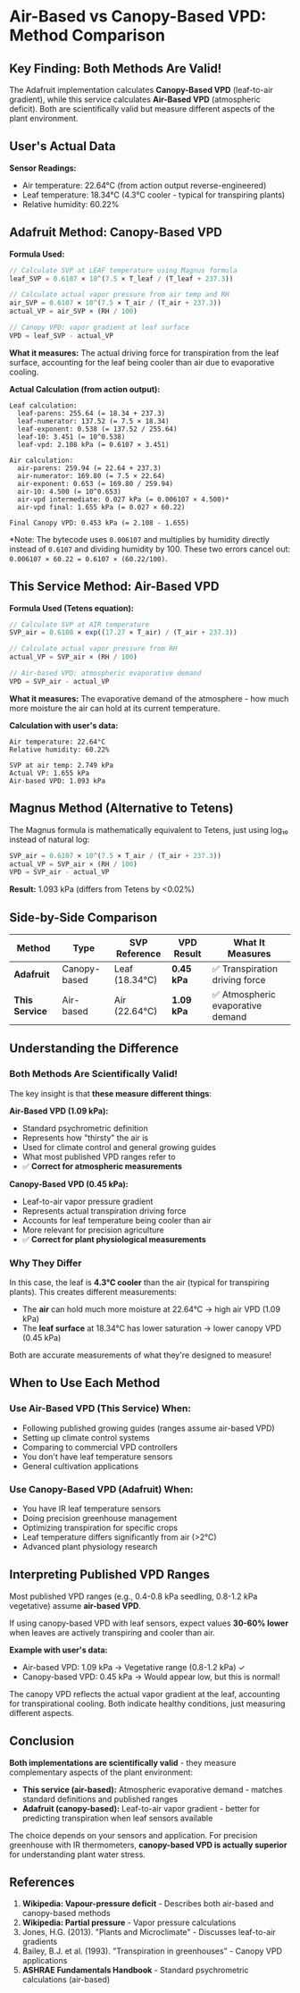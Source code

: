 # Air-Based vs Canopy-Based VPD: Method Comparison

## Key Finding: Both Methods Are Valid!

The Adafruit implementation calculates **Canopy-Based VPD** (leaf-to-air gradient), while this service calculates **Air-Based VPD** (atmospheric deficit). Both are scientifically valid but measure different aspects of the plant environment.

## User's Actual Data

**Sensor Readings:**
- Air temperature: 22.64°C (from action output reverse-engineered)
- Leaf temperature: 18.34°C (4.3°C cooler - typical for transpiring plants)
- Relative humidity: 60.22%

## Adafruit Method: Canopy-Based VPD

**Formula Used:**
```javascript
// Calculate SVP at LEAF temperature using Magnus formula
leaf_SVP = 0.6107 × 10^(7.5 × T_leaf / (T_leaf + 237.3))

// Calculate actual vapor pressure from air temp and RH
air_SVP = 0.6107 × 10^(7.5 × T_air / (T_air + 237.3))
actual_VP = air_SVP × (RH / 100)

// Canopy VPD: vapor gradient at leaf surface
VPD = leaf_SVP - actual_VP
```

**What it measures:** The actual driving force for transpiration from the leaf surface, accounting for the leaf being cooler than air due to evaporative cooling.

**Actual Calculation (from action output):**
```
Leaf calculation:
  leaf-parens: 255.64 (= 18.34 + 237.3)
  leaf-numerator: 137.52 (= 7.5 × 18.34)
  leaf-exponent: 0.538 (= 137.52 / 255.64)
  leaf-10: 3.451 (= 10^0.538)
  leaf-vpd: 2.108 kPa (= 0.6107 × 3.451)

Air calculation:
  air-parens: 259.94 (= 22.64 + 237.3)
  air-numerator: 169.80 (= 7.5 × 22.64)
  air-exponent: 0.653 (= 169.80 / 259.94)
  air-10: 4.500 (= 10^0.653)
  air-vpd intermediate: 0.027 kPa (= 0.006107 × 4.500)*
  air-vpd final: 1.655 kPa (= 0.027 × 60.22)

Final Canopy VPD: 0.453 kPa (= 2.108 - 1.655)
```

*Note: The bytecode uses `0.006107` and multiplies by humidity directly instead of `0.6107` and dividing humidity by 100. These two errors cancel out: `0.006107 × 60.22 = 0.6107 × (60.22/100)`.

## This Service Method: Air-Based VPD

**Formula Used (Tetens equation):**
```javascript
// Calculate SVP at AIR temperature
SVP_air = 0.6108 × exp((17.27 × T_air) / (T_air + 237.3))

// Calculate actual vapor pressure from RH
actual_VP = SVP_air × (RH / 100)

// Air-based VPD: atmospheric evaporative demand
VPD = SVP_air - actual_VP
```

**What it measures:** The evaporative demand of the atmosphere - how much more moisture the air can hold at its current temperature.

**Calculation with user's data:**
```
Air temperature: 22.64°C
Relative humidity: 60.22%

SVP at air temp: 2.749 kPa
Actual VP: 1.655 kPa
Air-based VPD: 1.093 kPa
```

## Magnus Method (Alternative to Tetens)

The Magnus formula is mathematically equivalent to Tetens, just using log₁₀ instead of natural log:

```javascript
SVP_air = 0.6107 × 10^(7.5 × T_air / (T_air + 237.3))
actual_VP = SVP_air × (RH / 100)
VPD = SVP_air - actual_VP
```

**Result:** 1.093 kPa (differs from Tetens by <0.02%)

## Side-by-Side Comparison

| Method | Type | SVP Reference | VPD Result | What It Measures |
|--------|------|---------------|------------|------------------|
| **Adafruit** | Canopy-based | Leaf (18.34°C) | **0.45 kPa** | ✅ Transpiration driving force |
| **This Service** | Air-based | Air (22.64°C) | **1.09 kPa** | ✅ Atmospheric evaporative demand |

## Understanding the Difference

### Both Methods Are Scientifically Valid!

The key insight is that **these measure different things**:

**Air-Based VPD (1.09 kPa):**
- Standard psychrometric definition
- Represents how "thirsty" the air is
- Used for climate control and general growing guides
- What most published VPD ranges refer to
- ✅ **Correct for atmospheric measurements**

**Canopy-Based VPD (0.45 kPa):**  
- Leaf-to-air vapor pressure gradient
- Represents actual transpiration driving force
- Accounts for leaf temperature being cooler than air
- More relevant for precision agriculture
- ✅ **Correct for plant physiological measurements**

### Why They Differ

In this case, the leaf is **4.3°C cooler** than the air (typical for transpiring plants). This creates different measurements:

- The **air** can hold much more moisture at 22.64°C → high air VPD (1.09 kPa)
- The **leaf surface** at 18.34°C has lower saturation → lower canopy VPD (0.45 kPa)

Both are accurate measurements of what they're designed to measure!

## When to Use Each Method

### Use Air-Based VPD (This Service) When:
- Following published growing guides (ranges assume air-based VPD)
- Setting up climate control systems
- Comparing to commercial VPD controllers
- You don't have leaf temperature sensors
- General cultivation applications

### Use Canopy-Based VPD (Adafruit) When:
- You have IR leaf temperature sensors
- Doing precision greenhouse management
- Optimizing transpiration for specific crops
- Leaf temperature differs significantly from air (>2°C)
- Advanced plant physiology research

## Interpreting Published VPD Ranges

Most published VPD ranges (e.g., 0.4-0.8 kPa seedling, 0.8-1.2 kPa vegetative) assume **air-based VPD**.

If using canopy-based VPD with leaf sensors, expect values **30-60% lower** when leaves are actively transpiring and cooler than air.

**Example with user's data:**
- Air-based VPD: 1.09 kPa → Vegetative range (0.8-1.2 kPa) ✓
- Canopy-based VPD: 0.45 kPa → Would appear low, but this is normal!

The canopy VPD reflects the actual vapor gradient at the leaf, accounting for transpirational cooling. Both indicate healthy conditions, just measuring different aspects.

## Conclusion

**Both implementations are scientifically valid** - they measure complementary aspects of the plant environment:

- **This service (air-based):** Atmospheric evaporative demand - matches standard definitions and published ranges
- **Adafruit (canopy-based):** Leaf-to-air vapor gradient - better for predicting transpiration when leaf sensors available

The choice depends on your sensors and application. For precision greenhouse with IR thermometers, **canopy-based VPD is actually superior** for understanding plant water stress.

## References

1. **Wikipedia: Vapour-pressure deficit** - Describes both air-based and canopy-based methods
2. **Wikipedia: Partial pressure** - Vapor pressure calculations
3. Jones, H.G. (2013). "Plants and Microclimate" - Discusses leaf-to-air gradients
4. Bailey, B.J. et al. (1993). "Transpiration in greenhouses" - Canopy VPD applications
5. **ASHRAE Fundamentals Handbook** - Standard psychrometric calculations (air-based)
